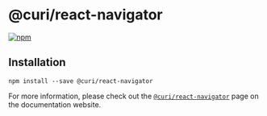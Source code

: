 # @curi/react-navigator

[![npm][badge]][npm-link]

[badge]: https://img.shields.io/npm/v/@curi/react-navigator.svg
[npm-link]: https://npmjs.com/package/@curi/react-navigator

## Installation

```
npm install --save @curi/react-navigator
```

For more information, please check out the [`@curi/react-navigator`](https://curi.js.org/packages/@curi/react-navigator) page on the documentation website.
